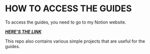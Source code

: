 # HOW TO ACCESS THE GUIDES

To access the guides, you need to go to my Notion website.

[***HERE’S THE LINK***](https://tangible-station-e54.notion.site/Flutter-Dart-A-Practical-Set-of-Guides-for-Developers-Tired-of-Searching-Through-a-Myriad-of-Tuto-101e8e21d05b806bab8bccab233867c4)

This repo also contains various simple projects that are useful for the guides.
